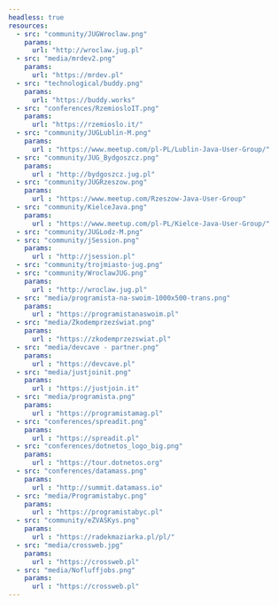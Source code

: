 ```yaml
---
headless: true
resources:
  - src: "community/JUGWroclaw.png"
    params:
      url: "http://wroclaw.jug.pl"
  - src: "media/mrdev2.png"
    params:
      url: "https://mrdev.pl"
  - src: "technological/buddy.png"
    params:
      url: "https://buddy.works"
  - src: "conferences/RzemiosloIT.png"
    params:
      url: "https://rzemioslo.it/"
  - src: "community/JUGLublin-M.png"
    params:
      url : "https://www.meetup.com/pl-PL/Lublin-Java-User-Group/"
  - src: "community/JUG_Bydgoszcz.png"
    params:
      url : "http://bydgoszcz.jug.pl"
  - src: "community/JUGRzeszow.png"
    params:
      url : "https://www.meetup.com/Rzeszow-Java-User-Group"
  - src: "community/KielceJava.png"
    params:
      url : "https://www.meetup.com/pl-PL/Kielce-Java-User-Group/"      
  - src: "community/JUGLodz-M.png"
  - src: "community/jSession.png"
    params:
      url : "http://jsession.pl"      
  - src: "community/trojmiasto-jug.png"
  - src: "community/WroclawJUG.png"
    params:
      url : "http://wroclaw.jug.pl"      
  - src: "media/programista-na-swoim-1000x500-trans.png"
    params:
      url : "https://programistanaswoim.pl"      
  - src: "media/Zkodemprzezświat.png"
    params:
      url : "https://zkodemprzezswiat.pl"      
  - src: "media/devcave - partner.png"
    params:
      url : "https://devcave.pl"
  - src: "media/justjoinit.png"
    params:
      url : "https://justjoin.it"    
  - src: "media/programista.png"
    params:
      url : "https://programistamag.pl"            
  - src: "conferences/spreadit.png"
    params:
      url : "https://spreadit.pl"           
  - src: "conferences/dotnetos_logo_big.png"
    params:
      url : "https://tour.dotnetos.org"            
  - src: "conferences/datamass.png"
    params:
      url : "http://summit.datamass.io"      
  - src: "media/Programistabyc.png"
    params:
      url : "https://programistabyc.pl"
  - src: "community/eZVASKys.png"
    params:
      url : "https://radekmaziarka.pl/pl/"            
  - src: "media/crossweb.jpg"
    params:
      url : "https://crossweb.pl"            
  - src: "media/Nofluffjobs.png"
    params:
      url : "https://crossweb.pl"            
---
```

